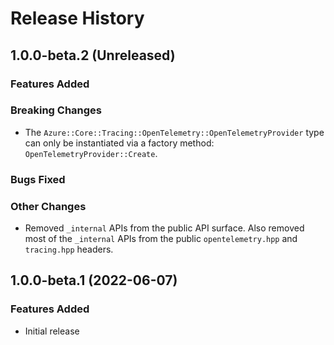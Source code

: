 # Release History

## 1.0.0-beta.2 (Unreleased)

### Features Added

### Breaking Changes

- The `Azure::Core::Tracing::OpenTelemetry::OpenTelemetryProvider` type can only
be instantiated via a factory method: `OpenTelemetryProvider::Create`.

### Bugs Fixed

### Other Changes

- Removed `_internal` APIs from the public API surface. Also removed most of the
`_internal` APIs from the public `opentelemetry.hpp` and `tracing.hpp` headers.

## 1.0.0-beta.1 (2022-06-07)

### Features Added

- Initial release

